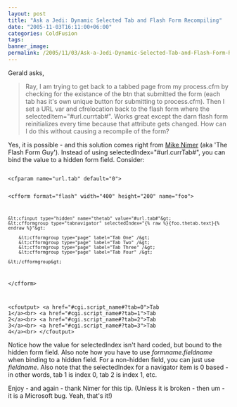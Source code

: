 ```yaml
---
layout: post
title: "Ask a Jedi: Dynamic Selected Tab and Flash Form Recompiling"
date: "2005-11-03T16:11:00+06:00"
categories: ColdFusion 
tags: 
banner_image: 
permalink: /2005/11/03/Ask-a-Jedi-Dynamic-Selected-Tab-and-Flash-Form-Recompiling
---
```


Gerald asks, 

<blockquote>
Ray, I am trying to get back to a tabbed page from my process.cfm by checking for the existance of the btn that submitted the form (each tab has it's own unique button for submitting to process.cfm). Then I set a URL var and cfrelocation back to the flash form where the selectedItem="#url.currtab#". Works great except the darn flash form reinitializes every time because that attribute gets changed. How can I do this without causing a recompile of the form?
</blockquote>

Yes, it is possible - and this solution comes right from <a href="http://www.mikenimer.com">Mike Nimer</a> (aka 'The Flash Form Guy'). Instead of using selectedIndex="#url.currTab#", you can bind the value to a hidden form field. Consider:

<code>
&lt;cfparam name="url.tab" default="0"&gt;

&lt;cfform format="flash" width="400" height="200" name="foo"&gt;

	&lt;cfinput type="hidden" name="thetab" value="#url.tab#"&gt;
	&lt;cfformgroup type="tabnavigator" selectedIndex="{% raw %}{foo.thetab.text}{% endraw %}"&gt;
	
		&lt;cfformgroup type="page" label="Tab One" /&gt;
		&lt;cfformgroup type="page" label="Tab Two" /&gt;
		&lt;cfformgroup type="page" label="Tab Three" /&gt;
		&lt;cfformgroup type="page" label="Tab Four" /&gt;
		
	&lt;/cfformgroup&gt;
&lt;/cfform&gt;

&lt;cfoutput&gt;
&lt;a href="#cgi.script_name#?tab=0"&gt;Tab 1&lt;/a&gt;&lt;br&gt;
&lt;a href="#cgi.script_name#?tab=1"&gt;Tab 2&lt;/a&gt;&lt;br&gt;
&lt;a href="#cgi.script_name#?tab=2"&gt;Tab 3&lt;/a&gt;&lt;br&gt;
&lt;a href="#cgi.script_name#?tab=3"&gt;Tab 4&lt;/a&gt;&lt;br&gt;
&lt;/cfoutput&gt;
</code>

Notice how the value for selectedIndex isn't hard coded, but bound to the hidden form field. Also note how you have to use <i>formname.fieldname</i> when binding to a hidden field. For a non-hidden field, you can just use <i>fieldname</i>. Also note that the selectedIndex for a navigator item is 0 based - in other words, tab 1 is index 0, tab 2 is index 1, etc.

Enjoy - and again - thank Nimer for this tip. (Unless it is broken - then um - it is a Microsoft bug. Yeah, that's it!)